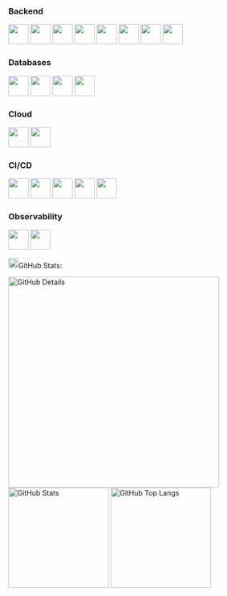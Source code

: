 ### Backend 
<p>
<img loading="lazy" src="https://cdn.jsdelivr.net/gh/devicons/devicon/icons/java/java-original.svg" width="40" height="40"/>
<img loading="lazy" src="https://cdn.jsdelivr.net/gh/devicons/devicon/icons/spring/spring-original.svg" width="40" height="40"/>
<img loading="lazy" src="https://cdn.jsdelivr.net/gh/devicons/devicon/icons/gradle/gradle-original.svg" width="40" height="40"/>
<img loading="lazy" src="https://cdn.jsdelivr.net/gh/devicons/devicon/icons/maven/maven-original.svg" width="40" height="40"/>
<img loading="lazy" src="https://cdn.jsdelivr.net/gh/devicons/devicon/icons/apachekafka/apachekafka-original.svg" width="40" height="40"/>
<img loading="lazy" src="https://cdn.jsdelivr.net/gh/devicons/devicon/icons/kotlin/kotlin-original.svg" width="40" height="40"/>
<img loading="lazy" src="https://cdn.jsdelivr.net/gh/devicons/devicon/icons/junit/junit-original.svg" width="40" height="40"/>
  <img loading="lazy" src="https://cdn.jsdelivr.net/gh/devicons/devicon/icons/sonarqube/sonarqube-original.svg" width="40" height="40"/>
</p>

### Databases
<p>
<img loading="lazy" src="https://cdn.jsdelivr.net/gh/devicons/devicon/icons/oracle/oracle-original.svg" width="40" height="40" />
<img loading="lazy" src="https://cdn.jsdelivr.net/gh/devicons/devicon/icons/postgresql/postgresql-original.svg" width="40" height="40"/>
<img loading="lazy" src="https://cdn.jsdelivr.net/gh/devicons/devicon/icons/mongodb/mongodb-original.svg" width="40" height="40"/>
<img loading="lazy" src="https://cdn.jsdelivr.net/gh/devicons/devicon/icons/mysql/mysql-original.svg" width="40" height="40"/>
<p>

### Cloud
<p>
<img loading="lazy" src="https://cdn.jsdelivr.net/gh/devicons/devicon/icons/amazon/amazon-original.svg" width="40" height="40"/>
<img loading="lazy" src="https://cdn.jsdelivr.net/gh/devicons/devicon/icons/azure/azure-original.svg" width="40" height="40"/>
<p>

### CI/CD
<p>
<img loading="lazy" src="https://cdn.jsdelivr.net/gh/devicons/devicon/icons/jenkins/jenkins-original.svg" width="40" height="40"/>
<img loading="lazy" src="https://cdn.jsdelivr.net/gh/devicons/devicon/icons/azure/azure-original.svg" width="40" height="40"/>
<img loading="lazy" src="https://cdn.jsdelivr.net/gh/devicons/devicon/icons/gitlab/gitlab-original.svg" width="40" height="40"/>
<img loading="lazy" src="https://cdn.jsdelivr.net/gh/devicons/devicon/icons/git/git-original.svg" width="40" height="40"/>
<img loading="lazy" src="https://cdn.jsdelivr.net/gh/devicons/devicon/icons/github/github-original.svg" width="40" height="40"/>
<p>

### Observability
<p>
<img loading="lazy" src="https://cdn.jsdelivr.net/gh/devicons/devicon/icons/new-relic/new-relic-original.svg" width="40" height="40"/>
<img loading="lazy" src="https://cdn.jsdelivr.net/gh/devicons/devicon/icons/dynatrace/dynatrace-original.svg" width="40" height="40"/>
<p>

<img height="20" alt="GIF" src="img/graphic.gif?raw=true"/>GitHub Stats:

<div>
    <img alt="GitHub Details" width="420px" src="http://github-profile-summary-cards.vercel.app/api/cards/profile-details?username=caiolucass&theme=github_dark"/>
    <!--- <img alt="GitHub Commits" width="200px" src="http://github-profile-summary-cards.vercel.app/api/cards/productive-time?username=amaple28&theme=github_dark"/> -->
    <img alt="GitHub Stats" width="200px" src="http://github-profile-summary-cards.vercel.app/api/cards/stats?username=caiolucass&theme=github_dark"/>
    <img alt="GitHub Top Langs" width="200px" src="http://github-profile-summary-cards.vercel.app/api/cards/repos-per-language?username=caiolucass&theme=github_dark"/>
</div> 

